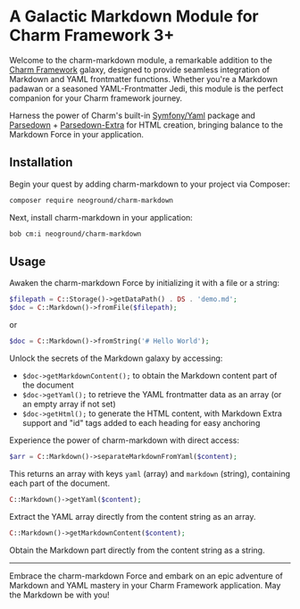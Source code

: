 # A Galactic Markdown Module for Charm Framework 3+

Welcome to the charm-markdown module, a remarkable addition to the 
[Charm Framework](https://github.com/neoground/charm) galaxy,
designed to provide seamless integration of Markdown and YAML frontmatter functions. 
Whether you're a Markdown padawan or a seasoned YAML-Frontmatter Jedi, this module is the
perfect companion for your Charm framework journey.

Harness the power of Charm's built-in [Symfony/Yaml](https://symfony.com/doc/current/components/yaml.html)
package and [Parsedown](https://github.com/erusev/parsedown) + [Parsedown-Extra](https://github.com/erusev/parsedown-extra) 
for HTML creation, bringing balance to the Markdown Force in your application.

## Installation

Begin your quest by adding charm-markdown to your project via Composer:

```bash
composer require neoground/charm-markdown
```

Next, install charm-markdown in your application:

```bash
bob cm:i neoground/charm-markdown
```

## Usage

Awaken the charm-markdown Force by initializing it with a file or a string:

```php
$filepath = C::Storage()->getDataPath() . DS . 'demo.md';
$doc = C::Markdown()->fromFile($filepath);
```

or

```php
$doc = C::Markdown()->fromString('# Hello World');
```

Unlock the secrets of the Markdown galaxy by accessing:

- `$doc->getMarkdownContent();` to obtain the Markdown content part of the document
- `$doc->getYaml();` to retrieve the YAML frontmatter data as an array (or an empty array if not set)
- `$doc->getHtml();` to generate the HTML content, with Markdown Extra support and "id" tags added to each heading for
  easy anchoring

Experience the power of charm-markdown with direct access:

```php
$arr = C::Markdown()->separateMarkdownFromYaml($content);

```

This returns an array with keys `yaml` (array) and `markdown` (string), containing each part of the document.

```php
C::Markdown()->getYaml($content);
```

Extract the YAML array directly from the content string as an array.

```php
C::Markdown()->getMarkdownContent($content);
```

Obtain the Markdown part directly from the content string as a string.

---

Embrace the charm-markdown Force and embark on an epic adventure of Markdown and YAML mastery in your Charm Framework
application. May the Markdown be with you!
